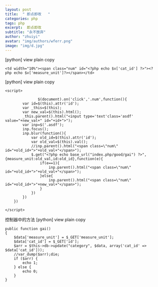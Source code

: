 ```yaml
---
layout: post
title:  " 即点即改   "
categories: php
tags: php 
excerpt:  即点即改  
subtitle: "永不放弃"
author: "zhuiyi"
avatar: "img/authors/wferr.png"
image: "img/d.jpg"
---
```

[python] view plain copy

    <td width="10%"><span class="num" id="<?php echo $v['cat_id'] ?>"><?php echo $v['measure_unit']?></span></td>  



[python] view plain copy

    <script>  
      
                   $(document).on('click','.num',function(){  
            var id=$(this).attr('id');  
            var _this=$(this);  
            var new_val=$(this).html();  
            _this.parent().html("<input type='text'class='asdf' value="+new_val+" id="+id+">");  
            var inp=$('.asdf');  
            inp.focus();  
            inp.blur(function(){  
                var old_id=$(this).attr('id');  
                var old_val=$(this).val();  
                //inp.parent().html("<span class=\"num\" id="+old_id+">"+old_val+"</span>");  
                $.get("<?php echo base_url("index.php/good/gai") ?>",{measure_unit:old_val,id:old_id},function(e){  
                    if(e==1){  
                        inp.parent().html("<span class=\"num\" id="+old_id+">"+old_val+"</span>");  
                    }else{  
                        inp.parent().html("<span class=\"num\" id="+old_id+">"+new_val+"</span>");  
                    }  
                })  
            })  
        })  
      
    </script>  



控制器中的方法
[python] view plain copy

    public function gai()  
    {  
        $data['measure_unit'] = $_GET['measure_unit'];  
        $data['cat_id'] = $_GET['id'];  
        $arr = $this->db->update("category", $data, array('cat_id' => $data['cat_id']));  
        //var_dump($arr);die;  
        if ($arr) {  
            echo 1;  
        } else {  
            echo 0;  
        }  
    }  